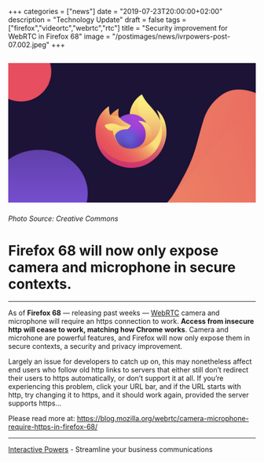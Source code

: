+++
categories = ["news"]
date = "2019-07-23T20:00:00+02:00"
description = "Technology Update"
draft = false
tags = ["firefox","videortc","webrtc","rtc"]
title = "Security improvement for WebRTC in Firefox 68"
image = "/postimages/news/ivrpowers-post-07.002.jpeg"
+++

![Firefox 68](/postimages/news/ivrpowers-post-07.002.jpeg)
------------
###### Photo Source: Creative Commons

# Firefox 68 will now only expose camera and microphone in secure contexts.
---

As of **Firefox 68** — releasing past weeks — [WebRTC](http://blog.ivrpowers.com/post/technologies/what-is-webrtc/) camera and microphone will require an https connection to work. **Access from insecure http will cease to work, matching how Chrome works**. Camera and microhone are powerful features, and Firefox will now only expose them in secure contexts, a security and privacy improvement.

Largely an issue for developers to catch up on, this may nonetheless affect end users who follow old http links to servers that either still don’t redirect their users to https automatically, or don’t support it at all. If you’re experiencing this problem, click your URL bar, and if the URL starts with http, try changing it to https, and it should work again, provided the server supports https...

Please read more at: https://blog.mozilla.org/webrtc/camera-microphone-require-https-in-firefox-68/

---
[Interactive Powers](http://www.ivrpowers.com/ ) - Streamline your business communications